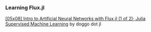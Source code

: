 ### Learning Flux.jl
[[05x08] Intro to Artificial Neural Networks with Flux.jl (1 of 2); Julia Supervised Machine Learning]([https://www.youtube.com/watch?v=zmlulaxatRs&t=348s&ab_channel=doggodotjl](https://youtu.be/zmlulaxatRs)) by doggo dot jl
